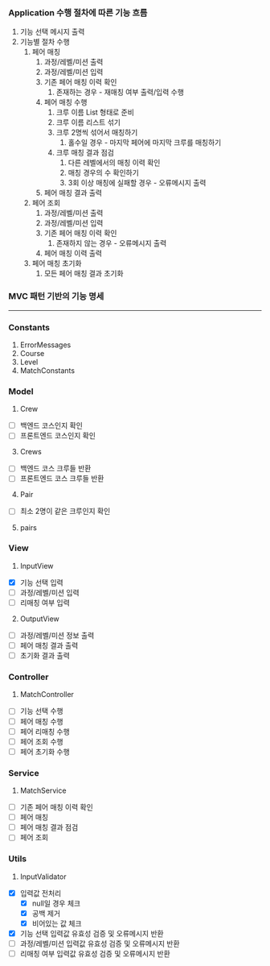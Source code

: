 ### Application 수행 절차에 따른 기능 흐름

1. 기능 선택 메시지 출력
2. 기능별 절차 수행
   1. 페어 매칭
      1. 과정/레벨/미션 출력
      2. 과정/레벨/미션 입력
      3. 기존 페어 매칭 이력 확인
         1. 존재하는 경우 - 재매칭 여부 출력/입력 수행
      4. 페어 매칭 수행
         1. 크루 이름 List<String> 형태로 준비
         2. 크루 이름 리스트 섞기
         3. 크루 2명씩 섞어서 매칭하기
            1. 홀수일 경우 - 마지막 페어에 마지막 크루를 매칭하기
         4. 크루 매칭 결과 점검
            1. 다른 레벨에서의 매칭 이력 확인
            2. 매칭 경우의 수 확인하기
            3. 3회 이상 매칭에 실패할 경우 - 오류메시지 출력
      5. 페어 매칭 결과 출력
   2. 페어 조회
      1. 과정/레벨/미션 출력
      2. 과정/레벨/미션 입력
      3. 기존 페어 매칭 이력 확인
         1. 존재하지 않는 경우 - 오류메시지 출력
      4. 페어 매칭 이력 출력
   3. 페어 매칭 초기화
      1. 모든 페어 매칭 결과 초기화

### MVC 패턴 기반의 기능 명세
---
### Constants
1. ErrorMessages
2. Course
3. Level
4. MatchConstants
### Model
1. Crew
- [ ] 백엔드 코스인지 확인
- [ ] 프론트엔드 코스인지 확인
3. Crews
- [ ] 백엔드 코스 크루들 반환
- [ ] 프론트엔드 코스 크루들 반환
4. Pair
- [ ] 최소 2명이 같은 크루인지 확인
5. pairs
   
### View
1. InputView
- [x] 기능 선택 입력
- [ ] 과정/레벨/미션 입력
- [ ] 리매칭 여부 입력
2. OutputView
- [ ] 과정/레벨/미션 정보 출력
- [ ] 페어 매칭 결과 출력
- [ ] 초기화 결과 출력

### Controller
1. MatchController
- [ ] 기능 선택 수행
- [ ] 페어 매칭 수행
- [ ] 페어 리매칭 수행
- [ ] 페어 조회 수행
- [ ] 페어 초기화 수행
   
### Service
1. MatchService
- [ ] 기존 페어 매칭 이력 확인
- [ ] 페어 매칭
- [ ] 페어 매칭 결과 점검
- [ ] 페어 조회

### Utils
1. InputValidator
- [x] 입력값 전처리
  - [x] null일 경우 체크
  - [x] 공백 제거
  - [x] 비어있는 값 체크
- [x] 기능 선택 입력값 유효성 검증 및 오류메시지 반환
- [ ] 과정/레벨/미션 입력값 유효성 검증 및 오류메시지 반환
- [ ] 리매칭 여부 입력값 유효성 검증 및 오류메시지 반환
